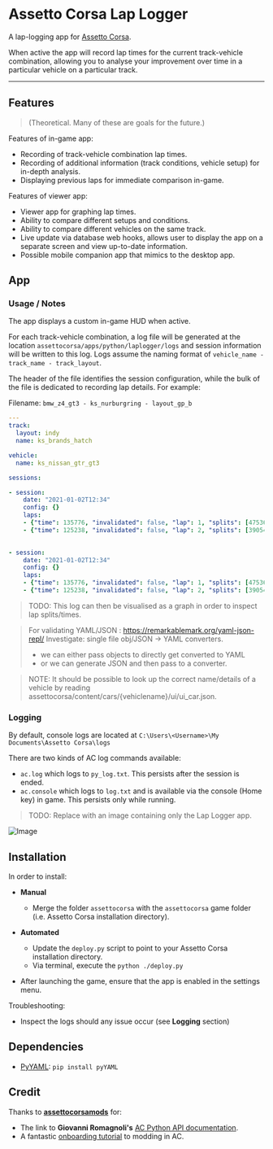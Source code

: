 # Assetto Corsa Lap Logger

A lap-logging app for [Assetto Corsa](https://www.assettocorsa.net/home-ac).

When active the app will record lap times for the current track-vehicle combination, allowing you to analyse your improvement over time in a particular vehicle on a particular track.

---

## Features

> (Theoretical. Many of these are goals for the future.)

Features of in-game app:

- Recording of track-vehicle combination lap times.
- Recording of additional information (track conditions, vehicle setup) for in-depth analysis.
- Displaying previous laps for immediate comparison in-game.

Features of viewer app:

- Viewer app for graphing lap times.
- Ability to compare different setups and conditions.
- Ability to compare different vehicles on the same track.
- Live update via database web hooks, allows user to display the app on a separate screen and view up-to-date information.
- Possible mobile companion app that mimics to the desktop app.

## App

### Usage / Notes

The app displays a custom in-game HUD when active.

For each track-vehicle combination, a log file will be generated at the location `assettocorsa/apps/python/laplogger/logs` and session information will be written to this log. Logs assume the naming format of `vehicle_name - track_name - track_layout`.

The header of the file identifies the session configuration, while the bulk of the file is dedicated to recording lap details. For example:

Filename: `bmw_z4_gt3 - ks_nurburgring - layout_gp_b`



```yaml
---
track:
  layout: indy
  name: ks_brands_hatch

vehicle:
  name: ks_nissan_gtr_gt3

sessions:

- session:
    date: "2021-01-02T12:34"
    config: {}
    laps:
    - {"time": 135776, "invalidated": false, "lap": 1, "splits": [47536, 46472, 41768]}
    - {"time": 125238, "invalidated": false, "lap": 2, "splits": [39054, 44658, 41526]}
  

- session:
    date: "2021-01-02T12:34"
    config: {}
    laps:
    - {"time": 135776, "invalidated": false, "lap": 1, "splits": [47536, 46472, 41768]}
    - {"time": 125238, "invalidated": false, "lap": 2, "splits": [39054, 44658, 41526]}
```

> TODO: This log can then be visualised as a graph in order to inspect lap splits/times.

> For validating YAML/JSON : https://remarkablemark.org/yaml-json-repl/
> Investigate: single file obj/JSON -> YAML converters.
>  - we can either pass objects to directly get converted to YAML
>  - or we can generate JSON and then pass to a converter. 

> NOTE: It should be possible to look up the correct name/details of a vehicle by reading assettocorsa/content/cars/{vehiclename}/ui/ui_car.json.

### Logging

By default, console logs are located at `C:\Users\<Username>\My Documents\Assetto Corsa\logs`

There are two kinds of AC log commands available:

- `ac.log` which logs to `py_log.txt`. This persists after the session is ended.
- `ac.console` which logs to `log.txt` and is available via the console (Home key) in game. This persists only while running.

> TODO: Replace with an image containing only the Lap Logger app.

![Image](/Documentation/20190518203937-HUD.jpg)

## Installation

In order to install:

- **Manual**
  - Merge the folder `assettocorsa` with the `assettocorsa` game folder (i.e. Assetto Corsa installation directory).

- **Automated**
  - Update the `deploy.py` script to point to your Assetto Corsa installation directory.
  - Via terminal, execute the `python ./deploy.py`

- After launching the game, ensure that the app is enabled in the settings menu.

Troubleshooting:

- Inspect the logs should any issue occur (see **Logging** section)

## Dependencies

- [PyYAML](https://pypi.org/project/PyYAML/): `pip install pyYAML`

## Credit

Thanks to [**assettocorsamods**](https://assettocorsamods.net) for:

- The link to **Giovanni Romagnoli's** [AC Python API documentation](https://assettocorsamods.net/threads/doc-python-doc.59/).
- A fantastic [onboarding tutorial](https://assettocorsamods.net/threads/getting-started-with-ac-app-developing.716/) to modding in AC.
